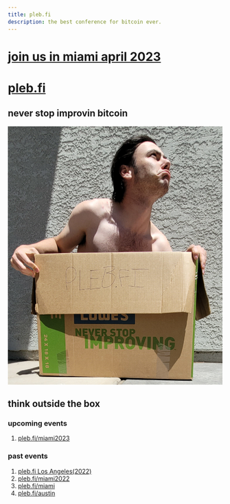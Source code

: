 ```yaml
---
title: pleb.fi
description: the best conference for bitcoin ever.
---
```

<div class="flash">
<a href="/miami2023">
<h1>join us in miami april 2023</h1>
</a>
</div>

# [pleb.fi](/)


## never stop improvin bitcoin

<img src="pleb.jpg" width="500px" />

## think outside the box

### upcoming events 
1. [pleb.fi/miami2023](https://pleb.fi/miami2023/)

### past events 
1. [pleb.fi Los Angeles(2022)](https://bitdevsla.org/pleb-fi-1/)
1. [pleb.fi/miami2022](/miami2022)
1. [pleb.fi/miami](/miami)
1. [pleb.fi/austin](/austin)
